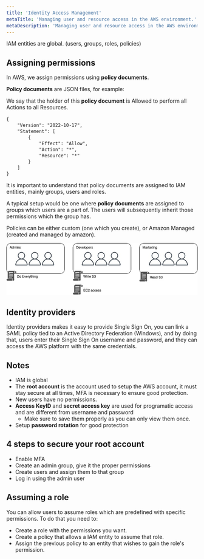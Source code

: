 ```yaml
---
title: 'Identity Access Management'
metaTitle: 'Managing user and resource access in the AWS environment.'
metaDescription: 'Managing user and resource access in the AWS environment.'
---
```


IAM entities are global. (users, groups, roles, policies)

## Assigning permissions

In AWS, we assign permissions using **policy documents**.

**Policy documents** are JSON files, for example:

We say that the holder of this **policy document** is Allowed to perform all Actions to all Resources.

```
{
    "Version": "2022-10-17",
    "Statement": [
        {
            "Effect": "Allow",
            "Action": "*",
            "Resource": "*"
        }
    ]
}
```

It is important to understand that policy documents are assigned to IAM entities, mainly groups, users and roles.

A typical setup would be one where **policy documents** are assigned to groups which users are a part of. The users will subsequently inherit those permissions which the group has.

Policies can be either custom (one which you create), or Amazon Managed (created and managed by amazon).

![IAM](./images/IAM.jpg)

## Identity providers

Identity providers makes it easy to provide Single Sign On, you can link a SAML policy tied to an Active Directory Federation (Windows), and by doing that, users enter their Single Sign On username and password, and they can access the AWS platform with the same credentials.

## Notes

- IAM is global
- The **root account** is the account used to setup the AWS account, it must stay secure at all times, MFA is necessary to ensure good protection.
- New users have no permissions.
- **Access KeyID** and **secret access key** are used for programatic access and are different from username and password
  - Make sure to save them properly as you can only view them once.
- Setup **password rotation** for good protection

## 4 steps to secure your root account

- Enable MFA
- Create an admin group, give it the proper permissions
- Create users and assign them to that group
- Log in using the admin user

## Assuming a role

You can allow users to assume roles which are predefined with specific permissions.
To do that you need to:

- Create a role with the permissions you want.
- Create a policy that allows a IAM entity to assume that role.
- Assign the previous policy to an entity that wishes to gain the role's permission.
